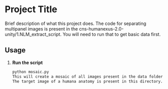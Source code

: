 # Project Title

Brief description of what this project does.
The code for separating multipanel images is present in the cns-humanexus-2.0-unity/1.NLM_extract_script.
You will need to run that to get basic data first.

## Usage

1. **Run the script**  
   ```bash
   python mosaic.py
   This will create a mosaic of all images present in the data folder you pass.
   The target image of a humana anatomy is present in this directory.
